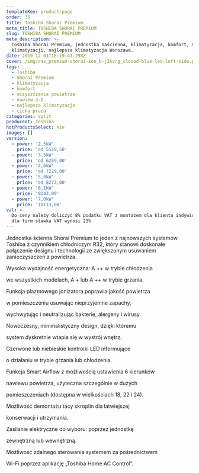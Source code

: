 ```yaml
---
templateKey: product-page
order: 35
title: Toshiba Shorai Premium
meta_title: TOSHIBA SHORAI PREMIUM
slug: TOSHIBA SHORAI PREMIUM
meta_description: >-
  Toshiba Shorai Premium, jednostka naścienna, klimatyzacja, komfort, montaż
  klimatyzacji, najlepsza klimatyzacja Warszawa.
date: 2019-12-01T18:19:43.298Z
cover: /img/ras_premium-shorai-ion_b-j2kvrg_closed-blue-led-left-side.png
tags:
  - Toshiba
  - Shorai Premium
  - klimatyzacja
  - komfort
  - oczyszczanie powietrza
  - nawiew 3-D
  - najlepsza klimatyzacja
  - cicha praca
categories: split
producent: Toshiba
hotProductsSelect: nie
images: []
version:
  - power: '2,5kW'
    price: 'od 5519,50'
  - power: '3,5kW'
    price: 'od 6259,00'
  - power: '4,6kW'
    price: 'od 7229,00'
  - power: '5,0kW'
    price: 'od 8273,00'
  - power: '6,1kW'
    price: '9143,00'
  - power: '7,0kW'
    price: '10113,00'
vat: >-
  Do ceny należy doliczyć 8% podatku VAT z montażem dla klienta indywidualnego,
  dla firm stawka VAT wynosi 23%
---
```

Jednostka ścienna Shorai Premium to jeden z najnowszych systemów Toshiba z czynnikiem chłodniczym R32, który stanowi doskonałe połączenie designu i technologii ze zwiększonym usuwaniem zanieczyszczeń z powietrza.

Wysoka wydajność energetyczna: A ++ w trybie chłodzenia

we wszystkich modelach, A + lub A ++ w trybie grzania.

Funkcja plazmowego jonizatora poprawia jakość powietrza

w pomieszczeniu usuwając nieprzyjemne zapachy,

wychwytując i neutralizując bakterie, alergeny i wirusy.

Nowoczesny, minimalistyczny design, dzięki któremu

system dyskretnie wtapia się w wystrój wnętrz.

Czerwone lub niebieskie kontrolki LED informujące

o działaniu w trybie grzania lub chłodzenia.

Funkcja Smart Airflow z możliwością ustawienia 6 kierunków

nawiewu powietrza, użyteczna szczególnie w dużych

pomieszczeniach (dostępna w wielkościach 18, 22 i 24).

Możliwość demontażu tacy skroplin dla łatwiejszej

konserwacji i utrzymania.

Zasilanie elektryczne do wyboru: poprzez jednostkę

zewnętrzną lub wewnętrzną.

Możliwość zdalnego sterowania systemem za pośrednictwem

Wi-Fi poprzez aplikację „Toshiba Home AC Control”.
